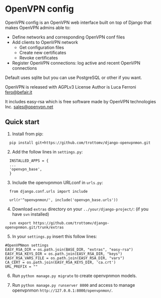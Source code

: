 
# OpenVPN config

OpenVPN config is an OpenVPN web interface built on top of Django that makes OpenVPN admins able to:

* Define networks and corresponding OpenVPN conf files
* Add clients to OpenVPN network
    * Get configuration files
    * Create new certificates
    * Revoke certificates
* Register OpenVPN connections: log active and recent OpenVPN connections

Default uses sqlite but you can use PostgreSQL or other if you want.

OpenVPN is released with AGPLv3 License
Author is Luca Ferroni <fero@befair.it>

It includes easy-rsa which is free software made by OpenVPN technologies Inc. <sales@openvpn.net>


Quick start
-----------
1. Install from pip:

```
  pip install git+https://github.com/trottomv/django-openvpnmon.git
```

2. Add the follow lines in `settings.py`:

```
  INSTALLED_APPS = {
  ...
  'openvpn_base',
  }
```

3. Include the openvpnmon URLconf in `urls.py`:

```
  from django.conf.urls import include

  url(r'^openvpnmon/', include('openvpn_base.urls'))
```
4. Download `extras` directory on your `../your/django-project/`: (if you have `svn` installed)

```
  svn export https://github.com/trottomv/django-openvpnmon.git/trunk/extras
```
5. In your `settings.py` insert this follow lines:

```
#OpenVPNmon settings
EASY_RSA_DIR = os.path.join(BASE_DIR, "extras", "easy-rsa")
EASY_RSA_KEYS_DIR = os.path.join(EASY_RSA_DIR, "keys")
EASY_RSA_VARS_FILE = os.path.join(EASY_RSA_DIR, "vars")
CA_CERT = os.path.join(EASY_RSA_KEYS_DIR, 'ca.crt')
URL_PREFIX = ""
```

6. Run `python manage.py migrate` to create openvpnmon models.

7. Run `python manage.py runserver 8000` and access to manage openvpnmon `http://127.0.0.1:8000/openvpnmon/`.


